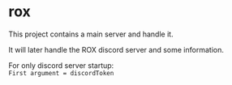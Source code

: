 # rox
This project contains a main server and handle it.

It will later handle the ROX discord server and some information.

For only discord server startup:\
`First argument = discordToken`
